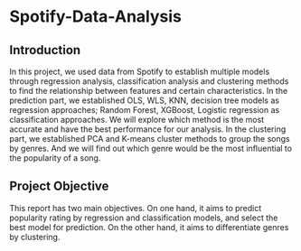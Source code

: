 # Spotify-Data-Analysis
## Introduction
In this project, we used data from Spotify to establish multiple models through regression
analysis, classification analysis and clustering methods to find the relationship between
features and certain characteristics.
In the prediction part, we established OLS, WLS, KNN, decision tree models as regression
approaches; Random Forest, XGBoost, Logistic regression as classification approaches. We
will explore which method is the most accurate and have the best performance for our
analysis.
In the clustering part, we established PCA and K-means cluster methods to group the songs
by genres. And we will find out which genre would be the most influential to the popularity
of a song.
## Project Objective
This report has two main objectives. On one hand, it aims to predict popularity rating by
regression and classification models, and select the best model for prediction. On the other
hand, it aims to differentiate genres by clustering.
